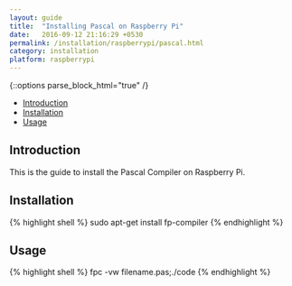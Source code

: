 ```yaml
---
layout: guide
title:  "Installing Pascal on Raspberry Pi"
date:   2016-09-12 21:16:29 +0530
permalink: /installation/raspberrypi/pascal.html
category: installation
platform: raspberrypi
---
```


{::options parse_block_html="true" /}

* [Introduction](#introduction)
* [Installation](#installation)
* [Usage](#usage)

<section class="wrapper">



## Introduction

This is the guide to install the Pascal Compiler on Raspberry Pi. 

## Installation



{% highlight shell %}
sudo apt-get install fp-compiler
{% endhighlight %}

## Usage

{% highlight shell %}
fpc -vw filename.pas;./code
{% endhighlight %}



</section>
